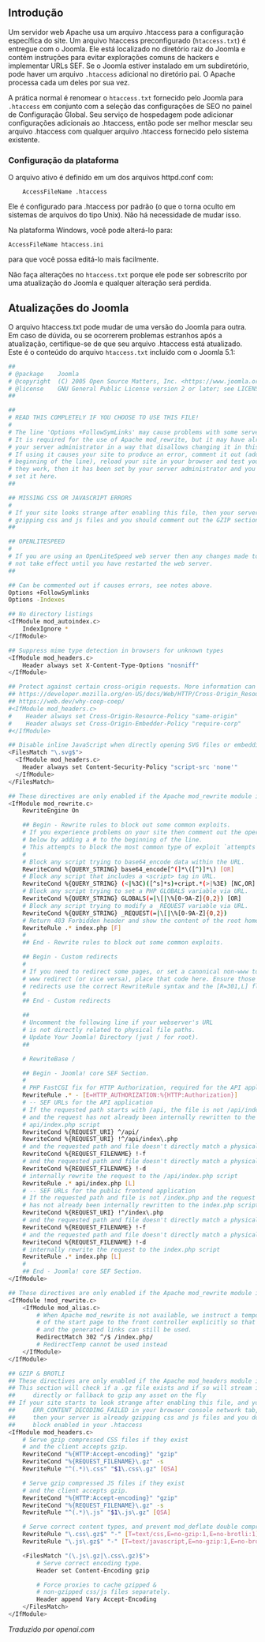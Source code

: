<!-- Filename: Preconfigured_htaccess / Display title: O arquivo htaccess.txt -->

## Introdução

Um servidor web Apache usa um arquivo .htaccess para a configuração específica do site. Um arquivo htaccess preconfigurado (`htaccess.txt`) é entregue com o Joomla. Ele está localizado no diretório raiz do Joomla e contém instruções para evitar explorações comuns de hackers e implementar URLs SEF. Se o Joomla estiver instalado em um subdiretório, pode haver um arquivo `.htaccess` adicional no diretório pai. O Apache processa cada um deles por sua vez.

A prática normal é renomear o `htaccess.txt` fornecido pelo Joomla para `.htaccess` em conjunto com a seleção das configurações de SEO no painel de Configuração Global. Seu serviço de hospedagem pode adicionar configurações adicionais ao .htaccess, então pode ser melhor mesclar seu arquivo .htaccess com qualquer arquivo .htaccess fornecido pelo sistema existente.

### Configuração da plataforma

O arquivo ativo é definido em um dos arquivos httpd.conf com:
```
    AccessFileName .htaccess
```
Ele é configurado para .htaccess por padrão (o que o torna oculto em sistemas de arquivos do tipo Unix). Não há necessidade de mudar isso.

Na plataforma Windows, você pode alterá-lo para:

    AccessFileName htaccess.ini

para que você possa editá-lo mais facilmente.

Não faça alterações no `htaccess.txt` porque ele pode ser sobrescrito por uma atualização do Joomla e qualquer alteração será perdida.

## Atualizações do Joomla

O arquivo htaccess.txt pode mudar de uma versão do Joomla para outra. Em caso de
dúvida, ou se ocorrerem problemas estranhos após a atualização, certifique-se de que seu arquivo .htaccess
está atualizado. Este é o conteúdo do arquivo `htaccess.txt` incluído com o
Joomla 5.1:

```bash
##
# @package    Joomla
# @copyright  (C) 2005 Open Source Matters, Inc. <https://www.joomla.org>
# @license    GNU General Public License version 2 or later; see LICENSE.txt
##

##
# READ THIS COMPLETELY IF YOU CHOOSE TO USE THIS FILE!
#
# The line 'Options +FollowSymLinks' may cause problems with some server configurations.
# It is required for the use of Apache mod_rewrite, but it may have already been set by
# your server administrator in a way that disallows changing it in this .htaccess file.
# If using it causes your site to produce an error, comment it out (add # to the
# beginning of the line), reload your site in your browser and test your sef urls. If
# they work, then it has been set by your server administrator and you do not need to
# set it here.
##

## MISSING CSS OR JAVASCRIPT ERRORS
#
# If your site looks strange after enabling this file, then your server is probably already
# gzipping css and js files and you should comment out the GZIP section of this file.
##

## OPENLITESPEED
#
# If you are using an OpenLiteSpeed web server then any changes made to this file will
# not take effect until you have restarted the web server.
##

## Can be commented out if causes errors, see notes above.
Options +FollowSymlinks
Options -Indexes

## No directory listings
<IfModule mod_autoindex.c>
    IndexIgnore *
</IfModule>

## Suppress mime type detection in browsers for unknown types
<IfModule mod_headers.c>
    Header always set X-Content-Type-Options "nosniff"
</IfModule>

## Protect against certain cross-origin requests. More information can be found here:
## https://developer.mozilla.org/en-US/docs/Web/HTTP/Cross-Origin_Resource_Policy_(CORP)
## https://web.dev/why-coop-coep/
#<IfModule mod_headers.c>
#    Header always set Cross-Origin-Resource-Policy "same-origin"
#    Header always set Cross-Origin-Embedder-Policy "require-corp"
#</IfModule>

## Disable inline JavaScript when directly opening SVG files or embedding them with the object-tag
<FilesMatch "\.svg$">
  <IfModule mod_headers.c>
    Header always set Content-Security-Policy "script-src 'none'"
  </IfModule>
</FilesMatch>

## These directives are only enabled if the Apache mod_rewrite module is enabled
<IfModule mod_rewrite.c>
    RewriteEngine On

    ## Begin - Rewrite rules to block out some common exploits.
    # If you experience problems on your site then comment out the operations listed
    # below by adding a # to the beginning of the line.
    # This attempts to block the most common type of exploit `attempts` on Joomla!
    #
    # Block any script trying to base64_encode data within the URL.
    RewriteCond %{QUERY_STRING} base64_encode[^(]*\([^)]*\) [OR]
    # Block any script that includes a <script> tag in URL.
    RewriteCond %{QUERY_STRING} (<|%3C)([^s]*s)+cript.*(>|%3E) [NC,OR]
    # Block any script trying to set a PHP GLOBALS variable via URL.
    RewriteCond %{QUERY_STRING} GLOBALS(=|\[|\%[0-9A-Z]{0,2}) [OR]
    # Block any script trying to modify a _REQUEST variable via URL.
    RewriteCond %{QUERY_STRING} _REQUEST(=|\[|\%[0-9A-Z]{0,2})
    # Return 403 Forbidden header and show the content of the root home page
    RewriteRule .* index.php [F]
    #
    ## End - Rewrite rules to block out some common exploits.

    ## Begin - Custom redirects
    #
    # If you need to redirect some pages, or set a canonical non-www to
    # www redirect (or vice versa), place that code here. Ensure those
    # redirects use the correct RewriteRule syntax and the [R=301,L] flags.
    #
    ## End - Custom redirects

    ##
    # Uncomment the following line if your webserver's URL
    # is not directly related to physical file paths.
    # Update Your Joomla! Directory (just / for root).
    ##

    # RewriteBase /

    ## Begin - Joomla! core SEF Section.
    #
    # PHP FastCGI fix for HTTP Authorization, required for the API application
    RewriteRule .* - [E=HTTP_AUTHORIZATION:%{HTTP:Authorization}]
    # -- SEF URLs for the API application
    # If the requested path starts with /api, the file is not /api/index.php
    # and the request has not already been internally rewritten to the
    # api/index.php script
    RewriteCond %{REQUEST_URI} ^/api/
    RewriteCond %{REQUEST_URI} !^/api/index\.php
    # and the requested path and file doesn't directly match a physical file
    RewriteCond %{REQUEST_FILENAME} !-f
    # and the requested path and file doesn't directly match a physical folder
    RewriteCond %{REQUEST_FILENAME} !-d
    # internally rewrite the request to the /api/index.php script
    RewriteRule .* api/index.php [L]
    # -- SEF URLs for the public frontend application
    # If the requested path and file is not /index.php and the request
    # has not already been internally rewritten to the index.php script
    RewriteCond %{REQUEST_URI} !^/index\.php
    # and the requested path and file doesn't directly match a physical file
    RewriteCond %{REQUEST_FILENAME} !-f
    # and the requested path and file doesn't directly match a physical folder
    RewriteCond %{REQUEST_FILENAME} !-d
    # internally rewrite the request to the index.php script
    RewriteRule .* index.php [L]
    #
    ## End - Joomla! core SEF Section.
</IfModule>

## These directives are only enabled if the Apache mod_rewrite module is disabled
<IfModule !mod_rewrite.c>
    <IfModule mod_alias.c>
        # When Apache mod_rewrite is not available, we instruct a temporary redirect
        # of the start page to the front controller explicitly so that the website
        # and the generated links can still be used.
        RedirectMatch 302 ^/$ /index.php/
        # RedirectTemp cannot be used instead
    </IfModule>
</IfModule>

## GZIP & BROTLI
## These directives are only enabled if the Apache mod_headers module is enabled.
## This section will check if a .gz file exists and if so will stream it
##     directly or fallback to gzip any asset on the fly
## If your site starts to look strange after enabling this file, and you see
##     ERR_CONTENT_DECODING_FAILED in your browser console network tab,
##     then your server is already gzipping css and js files and you don't need this
##     block enabled in your .htaccess
<IfModule mod_headers.c>
    # Serve gzip compressed CSS files if they exist
    # and the client accepts gzip.
    RewriteCond "%{HTTP:Accept-encoding}" "gzip"
    RewriteCond "%{REQUEST_FILENAME}\.gz" -s
    RewriteRule "^(.*)\.css" "$1\.css\.gz" [QSA]

    # Serve gzip compressed JS files if they exist
    # and the client accepts gzip.
    RewriteCond "%{HTTP:Accept-encoding}" "gzip"
    RewriteCond "%{REQUEST_FILENAME}\.gz" -s
    RewriteRule "^(.*)\.js" "$1\.js\.gz" [QSA]

    # Serve correct content types, and prevent mod_deflate double compression.
    RewriteRule "\.css\.gz$" "-" [T=text/css,E=no-gzip:1,E=no-brotli:1]
    RewriteRule "\.js\.gz$" "-" [T=text/javascript,E=no-gzip:1,E=no-brotli:1]

    <FilesMatch "(\.js\.gz|\.css\.gz)$">
        # Serve correct encoding type.
        Header set Content-Encoding gzip

        # Force proxies to cache gzipped &
        # non-gzipped css/js files separately.
        Header append Vary Accept-Encoding
    </FilesMatch>
</IfModule>
```

*Traduzido por openai.com*
